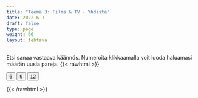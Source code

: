 ```yaml
---
title: "Teema 3: Films & TV - Yhdistä"
date: 2022-6-1
draft: false
type: page
weight: 66
layout: tehtava
---
```

Etsi sanaa vastaava käännös. Numeroita klikkaamalla voit luoda haluamasi määrän uusia pareja.
{{< rawhtml >}}
<link rel="stylesheet" type="text/css" href="/css/yhdistely.css"/>
<div id="nappulat">
    <button id="kuusi">
    6
    </button>
    <button id="yhdeksän">
    9
    </button>
    <button id="kakstoista">
    12
    </button>
    </div>
<div id="tehtava" class="grid grid-cols-2">
 <div><ul id="terms"> </ul></div>
 <div><ul id="defs"> </ul></div>

</div>

<script> 
 
 //Execute a JavaScript immediately after a page has been loaded
window.onload = function() {

  //Data for terms and definitions. This can be stored in a separate .js file, in a JSON file or here in the main file
   var data = {

       terms: [{
     index: 0, text: 'actor, actress'
}, { index: 1, text: 'adaptation'
}, { index: 2, text: 'audition'
}, { index: 3, text: 'animation'
}, { index: 4, text: 'blockbuster'
}, { index: 5, text: 'box office'
}, { index: 6, text: 'cast'
}, { index: 7, text: 'cinema'
}, { index: 8, text: 'cinematography'
}, { index: 9, text: 'cliffhanger'
}, { index: 10, text: 'climax'
}, { index: 11, text: 'costumer, costume designer'
}, { index: 12, text: 'costume'
}, { index: 13, text: 'credits'
}, { index: 14, text: 'dialogue'
}, { index: 15, text: 'director'
}, { index: 16, text: 'documentary'
}, { index: 17, text: 'dub'
}, { index: 18, text: 'editor'
}, { index: 19, text: 'extra'
}, { index: 20, text: 'feature film'
}, { index: 21, text: 'film franchise'
}, { index: 22, text: 'flashback'
}, { index: 23, text: 'flick'
}, { index: 24, text: 'hero, heroine'
}, { index: 25, text: 'lead role'
}, { index: 26, text: 'lighting'
}, { index: 27, text: 'location'
}, { index: 28, text: 'moviegoer, cinemagoer'
}, { index: 29, text: 'movie theatre'
}, { index: 30, text: 'premiere'
}, { index: 31, text: 'producer'
}, { index: 32, text: 'props'
}, { index: 33, text: 'release'
}, { index: 34, text: 'romcom, romantic comedy'
}, { index: 35, text: 'scene'
}, { index: 36, text: 'script, screenplay'
}, { index: 37, text: 'screenwriter'
}, { index: 38, text: 'sequel'
}, { index: 39, text: 'set'
}, { index: 40, text: 'setting'
}, { index: 41, text: 'silver screen'
}, { index: 42, text: 'sound effect'
}, { index: 43, text: 'soundtrack'
}, { index: 44, text: 'special effect'
}, { index: 45, text: 'stunt (man/woman/double)'
}, { index: 46, text: 'subtitle'
}, { index: 47, text: 'supporting role'
}, { index: 48, text: 'trailer'
}, { index: 49, text: 'villain'
}, { index: 50, text: 'visual effects'
}, { index: 51, text: 'voice actor'
}, { index: 52, text: 'voice-over'
}, { index: 53, text: 'binge-watch'
}, { index: 54, text: 'fast forward'
}, { index: 55, text: 'live streaming'
}, { index: 56, text: 'OTT, over the top'
}, { index: 57, text: 'original series'
}, { index: 58, text: 'pause'
}, { index: 59, text: 'pay-TV'
}, { index: 60, text: 'replay'
}, { index: 61, text: 'rewind'
}, { index: 62, text: 'streaming service'
}, { index: 63, text: 'subscription'
}, { index: 64, text: 'VoD, video on demand'
}, { index: 65, text: 'blooper'
}, { index: 66, text: 'broadcast'
}, { index: 67, text: 'cartoon'
}, { index: 68, text: 'channel'
}, { index: 69, text: 'commercial'
}, { index: 70, text: 'episode'
}, { index: 71, text: 'footage'
}, { index: 72, text: 'game show'
}, { index: 73, text: 'host'
}, { index: 74, text: 'late night show'
}, { index: 75, text: 'linear TV'
}, { index: 76, text: 'newscast'
}, { index: 77, text: 'prime time'
}, { index: 78, text: 'ratings'
}, { index: 79, text: 'reality TV'
}, { index: 80, text: 'recording'
}, { index: 81, text: 'rerun'
}, { index: 82, text: 'season'
}, { index: 83, text: 'season finale'
}, { index: 84, text: 'series'
}, { index: 85, text: 'sitcom, situation comedy'
}, { index: 86, text: 'soap opera'
}, { index: 87, text: 'spin off'
}, { index: 88, text: 'talent show'
}, { index: 89, text: 'talk show'
}, { index: 90, text: 'viewer'

},

    ],

  definitions: [{

     index: 0, text: 'näyttelijä'
}, { index: 1, text: 'sovitus, versiointi, adaptaatio'
}, { index: 2, text: 'koe-esiintyminen'
}, { index: 3, text: 'piirrosfilmi, animaatio'
}, { index: 4, text: 'menestyselokuva'
}, { index: 5, text: 'lippukassa, -myymälä, -luukku'
}, { index: 6, text: 'roolittaa, näyttelijäryhmä, -kaarti'
}, { index: 7, text: 'elokuvateatteri, -teollisuus, -taide'
}, { index: 8, text: 'elokuvan kuvaaminen'
}, { index: 9, text: 'loppuhuipennus, koukuttava (avoin) loppuratkaisu'
}, { index: 10, text: 'huipentuma, käännekohta'
}, { index: 11, text: 'puvustaja'
}, { index: 12, text: 'esiintymisasu, puvustaa'
}, { index: 13, text: 'tekijäluettelo'
}, { index: 14, text: 'vuoropuhelu'
}, { index: 15, text: 'ohjaaja'
}, { index: 16, text: 'dokumenttielokuva'
}, { index: 17, text: 'jälkiäänittää, dubata'
}, { index: 18, text: 'leikkaaja, editoija'
}, { index: 19, text: 'avustaja'
}, { index: 20, text: 'kokoillan elokuva'
}, { index: 21, text: 'elokuvasarja'
}, { index: 22, text: 'takauma'
}, { index: 23, text: 'leffa, elokuva'
}, { index: 24, text: 'sankari'
}, { index: 25, text: 'päärooli'
}, { index: 26, text: 'valaistus'
}, { index: 27, text: 'kuvauspaikka'
}, { index: 28, text: 'elokuvissa kävijä'
}, { index: 29, text: 'elokuvateatteri'
}, { index: 30, text: 'ensi-ilta'
}, { index: 31, text: 'tuottaja'
}, { index: 32, text: 'rekvisiitta'
}, { index: 33, text: 'julkaista'
}, { index: 34, text: 'romanttinen komedia'
}, { index: 35, text: 'kohtaus, tapahtumapaikka, kulissi'
}, { index: 36, text: '(elokuva)käsikirjoitus'
}, { index: 37, text: 'elokuvakäsikirjoittaja'
}, { index: 38, text: 'jatko-osa'
}, { index: 39, text: 'kulissit'
}, { index: 40, text: 'tapahtumapaikka, miljöö'
}, { index: 41, text: 'valkokangas'
}, { index: 42, text: 'äänitehoste'
}, { index: 43, text: 'elokuvan musiikki'
}, { index: 44, text: 'erikoistehoste'
}, { index: 45, text: 'sijaisnäyttelijä'
}, { index: 46, text: 'tekstitys'
}, { index: 47, text: 'sivurooli'
}, { index: 48, text: 'ennakkomainos'
}, { index: 49, text: 'roisto'
}, { index: 50, text: 'visuaaliset tehosteet'
}, { index: 51, text: 'ääninäyttelijä'
}, { index: 52, text: 'taustaselostus'
}, { index: 53, text: 'katsoa ”ahmien”, katsoa putkeen'
}, { index: 54, text: '(pika-)kelata eteenpäin'
}, { index: 55, text: 'lähettää esitys suorana netin välityksellä, livestriimata'
}, { index: 56, text: 'internetin yli välitettävä'
}, { index: 57, text: 'alkuperäissarja'
}, { index: 58, text: 'pysäyttää kuva'
}, { index: 59, text: 'maksutelevisio'
}, { index: 60, text: 'toistaa uudelleen'
}, { index: 61, text: 'kelata taaksepäin'
}, { index: 62, text: 'suoratoisto-, ohjelmakirjastopalvelu'
}, { index: 63, text: 'tilaus'
}, { index: 64, text: 'tilausvideo'
}, { index: 65, text: 'pieleen mennyt otos, kömmähdys'
}, { index: 66, text: 'lähetys, lähettää'
}, { index: 67, text: 'piirrossarja, -elokuva'
}, { index: 68, text: 'kanava'
}, { index: 69, text: 'mainos'
}, { index: 70, text: 'jakso'
}, { index: 71, text: 'kuvamateriaali'
}, { index: 72, text: 'visailuohjelma'
}, { index: 73, text: 'juontaja, juontaa, emäntä, isäntä'
}, { index: 74, text: 'myöhäisillan ohjelma'
}, { index: 75, text: 'perinteinen televisio, jossa ohjelmat katsotaan silloin, kun kanava ne lähettää'
}, { index: 76, text: 'uutislähetys'
}, { index: 77, text: 'paras katseluaika'
}, { index: 78, text: 'katsojaluvut'
}, { index: 79, text: 'tosi-TV'
}, { index: 80, text: 'tallenne'
}, { index: 81, text: 'uusinta'
}, { index: 82, text: 'kausi'
}, { index: 83, text: 'kauden päätösjakso'
}, { index: 84, text: 'sarja, kausi'
}, { index: 85, text: 'tilannekomedia'
}, { index: 86, text: 'saippuaooppera'
}, { index: 87, text: 'oheistuote, -sarja'
}, { index: 88, text: 'kykykilpailu'
}, { index: 89, text: 'keskusteluohjelma'
}, { index: 90, text: 'katsoja'


},

    ],
    //this creates matches for indexes. This is a sort of an Answer Sheet
    pairs: {
      0: 0,
      1: 1,
      2: 2,
      3: 3,
      4: 4,
      5: 5,
      6: 6,
      7: 7,
      8: 8,
      9: 9,
      10: 10,
      11: 11,
      12: 12,
      13: 13,
      14: 14,
      15: 15,
      16: 16,
      17: 17,
      18: 18,
      19: 19,
      20: 20,
      21: 21,
      22: 22,
      23: 23,
      24: 24,
      25: 25,
      26: 26,
      27: 27,
      28: 28,
      29: 29,
      30: 30,
      31: 31,
      32: 32,
      33: 33,
      34: 34,
      35: 35,
      36: 36,
      37: 37,
      38: 38,
      39: 39,
      40: 40,
      41: 41,
      42: 42,
      43: 43,
      44: 44,
      45: 45,
      46: 46,
      47: 47,
      48: 48,
      49: 49,
      50: 50,
      51: 51,
      52: 52,
      53: 53,
      54: 54,
      55: 55,
      56: 56,
      57: 57,
      58: 58,
      59: 59,
      60: 60,
      61: 61,
      62: 62,
      63: 63,
      64: 64,
      65: 65,
      66: 66,
      67: 67,
      68: 68,
      69: 69,
      70: 70,
      71: 71,
      72: 72,
      73: 73,
      74: 74,
      75: 75,
      76: 76,
      77: 77,
      78: 78,
      79: 79,
      80: 80,
      81: 81,
      82: 82,
      83: 83,
      84: 84,
      85: 85,
      86: 86,
      87: 87,
      88: 88,
      89: 89,
      90: 90,

    }
  };
    
for (var a=[],i=0;i<91;++i) a[i]=i;

function shufflee(array) {
  var tmp, current, top = array.length;
  if(top) while(--top) {
    current = Math.floor(Math.random() * (top + 1));
    tmp = array[current];
    array[current] = array[top];
    array[top] = tmp;
  }
  return array;
}

a = shufflee(a);
  

  var selectedTerm = null, //to make sure none is selected onload
    selectedDef = null,
    termsContainer = document.querySelector("#terms"), //list of terms
    defsContainer = document.querySelector("#defs"); //list of definitions

  //This function takes two arguments, that is one term and one def to compare if they match. It returns True or False after compairing values of the "pairs" object property.     
  function isMatch(termIndex, defIndex) {
    return data.pairs[termIndex] === defIndex;
  }

  //This function adds HTML elements and content to the specified container (UL).
  function createListHTML(list, container) {
    container.innerHTML = ""; //first, clean up any existing LI elements
    for (var i = 0; i < 91; i++) {
      container.innerHTML = container.innerHTML + "<li data-index='" + list[i]["index"] + "'>" + "<span>" + list[i]["text"] + "</span>" + "</li>";

    }
  }

function addCSS(css){
  var elem=document.createElement('style');
  if(elem.styleSheet && !elem.sheet)elem.styleSheet.cssText=css;
  else elem.appendChild(document.createTextNode(css));
  document.getElementsByTagName('head')[0].appendChild(elem); 
}

  createListHTML(data.terms, termsContainer);
  createListHTML(data.definitions, defsContainer);

  //listen for a "click" event on a list of Terms and store the clicked object in the target object
  termsContainer.addEventListener("click", function(e) {
    var target = e.target.parentNode;
    if (target.className === "score")
      return;
    var termIndex = Number(target.getAttribute("data-index"));
    //the condition is that only one LI can be selected
    if (selectedTerm !== null && selectedTerm !== termIndex) {
      termsContainer.querySelector("li[data-index='" + selectedTerm + "']").removeAttribute("data-selected");
    }

    //deletion of the decoration
    if (target.hasAttribute("data-selected")) {
      target.removeAttribute("data-selected");
      selectedTerm = null;
    }
    //selecting on click	
    else {
      target.setAttribute("data-selected", true);
      selectedTerm = termIndex;
    }

    if (selectedTerm !== null && selectedDef !== null) {
      var term = document.querySelector("#terms [data-index='" + selectedTerm + "']");
      var def = document.querySelector("#defs [data-index='" + selectedDef + "']");
      if (isMatch(selectedTerm, selectedDef)) {
				term.className = "score";
        def.className = "score";
  			numero++;
   			term.style.order = (numero);
   			def.style.order = (numero);
            }
      selectedTerm = null;
      selectedDef = null;
      term.removeAttribute("data-selected");
      def.removeAttribute("data-selected");
			    }
  })

  defsContainer.addEventListener("click", function(e) {
    var target = e.target.parentNode;
    if (target.className === "score")
      return;
    var defIndex = Number(target.getAttribute("data-index"));
    var defText = Number(target.getAttribute("data-index"))

    if (selectedDef !== null && selectedDef !== defIndex) {
      defsContainer.querySelector("li[data-index='" + selectedDef + "']").removeAttribute("data-selected");
    }

    if (target.hasAttribute("data-selected"))
      target.removeAttribute("data-selected");
    else
      target.setAttribute("data-selected", true);
    selectedDef = Number(target.getAttribute("data-index"));
    if (selectedTerm !== null && selectedDef !== null) {
      //var term = document.querySelector("#terms [data-index='"+selectedTerm+"']");
      var term = termsContainer.querySelector("[data-index='" + selectedTerm + "']");
      //var def = document.querySelector("#defs [data-index='"+selectedDef+"']");
      var def = defsContainer.querySelector("[data-index='" + selectedDef + "']");
      if (isMatch(selectedTerm, selectedDef)) {
				term.className = "score";
        def.className = "score";
  			numero++;
   			term.style.order = (numero);
   			def.style.order = (numero);
       }
      
      selectedTerm = null; //poista napautusten valinta
      selectedDef = null; //poista napautusten valinta
      term.removeAttribute("data-selected");
      def.removeAttribute("data-selected");
    }
  })

  function shuffle() {
    randomSort(data.terms)
    randomSort(data.definitions)
    createListHTML(data.terms, termsContainer)
    createListHTML(data.definitions, defsContainer)
    addCSS("div#tehtava li[data-index]{display: none;}")
    addCSS("div#tehtava li[data-index='" + a[0] + "']{display: flex;}")
		addCSS("div#tehtava li[data-index='" + a[1] + "']{display: flex;}")
    addCSS("div#tehtava li[data-index='" + a[2] + "']{display: flex;}")
    addCSS("div#tehtava li[data-index='" + a[3] + "']{display: flex;}")
    addCSS("div#tehtava li[data-index='" + a[4] + "']{display: flex;}")
    addCSS("div#tehtava li[data-index='" + a[5] + "']{display: flex;}")
  }
  
    function shuffle9() {
    randomSort(data.terms)
    randomSort(data.definitions)
    createListHTML(data.terms, termsContainer)
    createListHTML(data.definitions, defsContainer)
		addCSS("div#tehtava li[data-index]{display: none;}")
    addCSS("div#tehtava li[data-index='" + a[0] + "']{display: flex;}")
		addCSS("div#tehtava li[data-index='" + a[1] + "']{display: flex;}")
    addCSS("div#tehtava li[data-index='" + a[2] + "']{display: flex;}")
    addCSS("div#tehtava li[data-index='" + a[3] + "']{display: flex;}")
    addCSS("div#tehtava li[data-index='" + a[4] + "']{display: flex;}")
    addCSS("div#tehtava li[data-index='" + a[5] + "']{display: flex;}")
    addCSS("div#tehtava li[data-index='" + a[6] + "']{display: flex;}")
    addCSS("div#tehtava li[data-index='" + a[7] + "']{display: flex;}")
    addCSS("div#tehtava li[data-index='" + a[8] + "']{display: flex;}")
  }
  
      function shuffle12() {
    randomSort(data.terms)
    randomSort(data.definitions)
    createListHTML(data.terms, termsContainer)
    createListHTML(data.definitions, defsContainer)
addCSS("div#tehtava li[data-index]{display: none;}")
    addCSS("div#tehtava li[data-index='" + a[0] + "']{display: flex;}")
		addCSS("div#tehtava li[data-index='" + a[1] + "']{display: flex;}")
    addCSS("div#tehtava li[data-index='" + a[2] + "']{display: flex;}")
    addCSS("div#tehtava li[data-index='" + a[3] + "']{display: flex;}")
    addCSS("div#tehtava li[data-index='" + a[4] + "']{display: flex;}")
    addCSS("div#tehtava li[data-index='" + a[5] + "']{display: flex;}")
    addCSS("div#tehtava li[data-index='" + a[6] + "']{display: flex;}")
    addCSS("div#tehtava li[data-index='" + a[7] + "']{display: flex;}")
    addCSS("div#tehtava li[data-index='" + a[8] + "']{display: flex;}")
    addCSS("div#tehtava li[data-index='" + a[9] + "']{display: flex;}")
		addCSS("div#tehtava li[data-index='" + a[10] + "']{display: flex;}")
    addCSS("div#tehtava li[data-index='" + a[11] + "']{display: flex;}")
    addCSS("div#tehtava li[data-index='" + a[12] + "']{display: flex;}")
  }
  
  
  function randomSort(array) {
    var currentIndex = array.length,
      temporaryValue, randomIndex;

    // While there remain elements to shuffle...

    while (currentIndex !== 0) {

      // Pick a remaining element...
      randomIndex = Math.floor(Math.random() * currentIndex);
      currentIndex -= 1;

      // And swap it with the current element. SWAP
      temporaryValue = array[currentIndex];
      array[currentIndex] = array[randomIndex];
      array[randomIndex] = temporaryValue;
    }

    return array;
  }

  shuffle(); 
  
  document.getElementById("kuusi").addEventListener("click", function() {
        shuffle();
        a = shufflee(a);
      }   
       )
  document.getElementById("yhdeksän").addEventListener("click", function() {
        shuffle9();
        a = shufflee(a);
      }   
       )
  document.getElementById("kakstoista").addEventListener("click", function() {
        shuffle12();
        a = shufflee(a);
      }   
       )
       
  }

var numero = 0;

</script>
{{< /rawhtml >}}